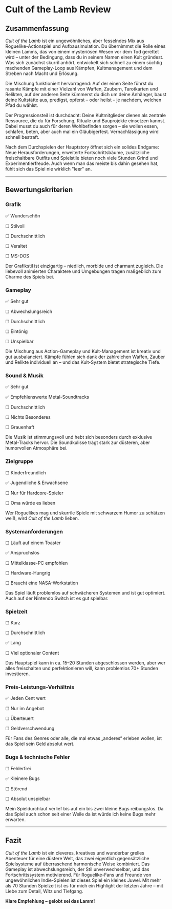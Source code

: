 # Cult of the Lamb Review

## Zusammenfassung

*Cult of the Lamb* ist ein ungewöhnliches, aber fesselndes Mix aus Roguelike-Actionspiel und Aufbausimulation. Du übernimmst die Rolle eines kleinen Lamms, 
das von einem mysteriösen Wesen vor dem Tod gerettet wird – unter der Bedingung, dass du in seinem Namen einen Kult gründest. Was sich zunächst skurril 
anhört, entwickelt sich schnell zu einem süchtig machenden Gameplay-Loop aus Kämpfen, Kultmanagement und dem Streben nach Macht und Erlösung.

Die Mischung funktioniert hervorragend: Auf der einen Seite führst du rasante Kämpfe mit einer Vielzahl von Waffen, Zaubern, Tarotkarten und Relikten, auf
der anderen Seite kümmerst du dich um deine Anhänger, baust deine Kultstätte aus, predigst, opferst – oder heilst – je nachdem, welchen Pfad du wählst.

Der Progressionsteil ist durchdacht: Deine Kultmitglieder dienen als zentrale Ressource, die du für Forschung, Rituale und Bauprojekte einsetzen kannst. 
Dabei musst du auch für deren Wohlbefinden sorgen – sie wollen essen, schlafen, beten, aber auch mal ein Gläubigerfest. Vernachlässigung wird schnell bestraft.

Nach dem Durchspielen der Hauptstory öffnet sich ein solides Endgame: Neue Herausforderungen, erweiterte Fortschrittsbäume, zusätzliche freischaltbare 
Outfits und Spielstile bieten noch viele Stunden Grind und Experimentierfreude. Auch wenn man das meiste bis dahin gesehen hat, fühlt sich das Spiel nie 
wirklich "leer" an.

---

## Bewertungskriterien

### **Grafik**

✅ Wunderschön

☐ Stilvoll

☐ Durchschnittlich

☐ Veraltet

☐ MS-DOS


Der Grafikstil ist einzigartig – niedlich, morbide und charmant zugleich. Die liebevoll animierten Charaktere und Umgebungen tragen maßgeblich zum Charme des Spiels bei.

### **Gameplay**

✅ Sehr gut

☐ Abwechslungsreich

☐ Durchschnittlich

☐ Eintönig

☐ Unspielbar


Die Mischung aus Action-Gameplay und Kult-Management ist kreativ und gut ausbalanciert. Kämpfe fühlen sich dank der zahlreichen Waffen, 
Zauber und Relikte individuell an – und das Kult-System bietet strategische Tiefe.

### **Sound & Musik**

✅ Sehr gut

✅ Empfehlenswerte Metal-Soundtracks

☐ Durchschnittlich

☐ Nichts Besonderes

☐ Grauenhaft


Die Musik ist stimmungsvoll und hebt sich besonders durch exklusive Metal-Tracks hervor. Die Soundkulisse trägt stark zur düsteren, aber 
humorvollen Atmosphäre bei.

### **Zielgruppe**

☐ Kinderfreundlich

✅ Jugendliche & Erwachsene

☐ Nur für Hardcore-Spieler

☐ Oma würde es lieben


Wer Roguelikes mag und skurrile Spiele mit schwarzem Humor zu schätzen weiß, wird *Cult of the Lamb* lieben.

### **Systemanforderungen**

☐ Läuft auf einem Toaster

✅ Anspruchslos

☐ Mittelklasse-PC empfohlen

☐ Hardware-Hungrig

☐ Braucht eine NASA-Workstation


Das Spiel läuft problemlos auf schwächeren Systemen und ist gut optimiert. Auch auf der Nintendo Switch ist es gut spielbar.

### **Spielzeit**

☐ Kurz

☐ Durchschnittlich

✅ Lang

☐ Viel optionaler Content


Das Hauptspiel kann in ca. 15–20 Stunden abgeschlossen werden, aber wer alles freischalten und perfektionieren will, kann problemlos 70+ Stunden investieren.

### **Preis-Leistungs-Verhältnis**

✅ Jeden Cent wert

☐ Nur im Angebot

☐ Überteuert

☐ Geldverschwendung


Für Fans des Genres oder alle, die mal etwas „anderes“ erleben wollen, ist das Spiel sein Geld absolut wert.

### **Bugs & technische Fehler**

☐ Fehlerfrei

✅ Kleinere Bugs

☐ Störend

☐ Absolut unspielbar


Mein Spieldurchlauf verlief bis auf ein bis zwei kleine Bugs reibungslos. Da das Spiel auch schon seit einer Weile da ist würde ich keine Bugs mehr erwarten.

---

## Fazit

*Cult of the Lamb* ist ein cleveres, kreatives und wunderbar grelles Abenteuer für eine düstere Welt, das zwei eigentlich gegensätzliche Spielsysteme auf 
überraschend harmonische Weise kombiniert. Das Gameplay ist abwechslungsreich, der Stil unverwechselbar, und das Fortschrittssystem 
motivierend. Für Roguelike-Fans und Freunde von ungewöhnlichen Indie-Spielen ist dieses Spiel ein kleines Juwel. Mit mehr als 70 Stunden 
Spielzeit ist es für mich ein Highlight der letzten Jahre – mit Liebe zum Detail, Witz und Tiefgang.

**Klare Empfehlung – gelobt sei das Lamm!**
